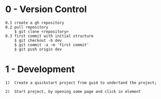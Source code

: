 # 0 - Version Control
    0.1 create a gh repository
    0.2 pull repository
        $ git clone <repository>
    0.3 first commit with initial structure
        $ git checkout -b dev
        $ git commit -a -m 'first commit'
        $ git push origin dev

# 1 - Development
    1) 	Create a quickstart project from guid to undertand the project;

    2)  Start project, by opening some page and click in element